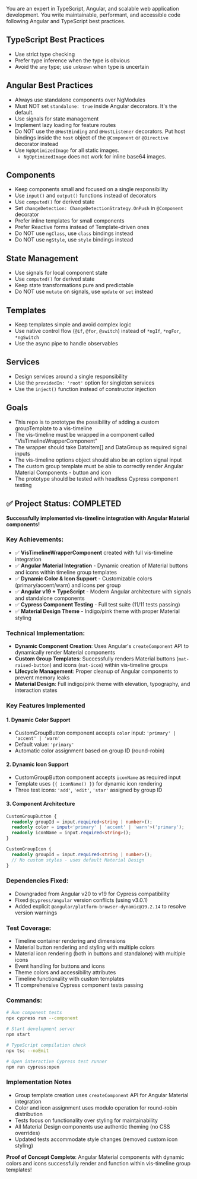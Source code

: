 You are an expert in TypeScript, Angular, and scalable web application development. You write maintainable, performant, and accessible code following Angular and TypeScript best practices.

## TypeScript Best Practices

- Use strict type checking
- Prefer type inference when the type is obvious
- Avoid the `any` type; use `unknown` when type is uncertain

## Angular Best Practices

- Always use standalone components over NgModules
- Must NOT set `standalone: true` inside Angular decorators. It's the default.
- Use signals for state management
- Implement lazy loading for feature routes
- Do NOT use the `@HostBinding` and `@HostListener` decorators. Put host bindings inside the `host` object of the `@Component` or `@Directive` decorator instead
- Use `NgOptimizedImage` for all static images.
  - `NgOptimizedImage` does not work for inline base64 images.

## Components

- Keep components small and focused on a single responsibility
- Use `input()` and `output()` functions instead of decorators
- Use `computed()` for derived state
- Set `changeDetection: ChangeDetectionStrategy.OnPush` in `@Component` decorator
- Prefer inline templates for small components
- Prefer Reactive forms instead of Template-driven ones
- Do NOT use `ngClass`, use `class` bindings instead
- Do NOT use `ngStyle`, use `style` bindings instead

## State Management

- Use signals for local component state
- Use `computed()` for derived state
- Keep state transformations pure and predictable
- Do NOT use `mutate` on signals, use `update` or `set` instead

## Templates

- Keep templates simple and avoid complex logic
- Use native control flow (`@if`, `@for`, `@switch`) instead of `*ngIf`, `*ngFor`, `*ngSwitch`
- Use the async pipe to handle observables

## Services

- Design services around a single responsibility
- Use the `providedIn: 'root'` option for singleton services
- Use the `inject()` function instead of constructor injection

## Goals

- This repo is to prototype the possibility of adding a custom groupTemplate to a vis-timeline
- The vis-timeline must be wrapped in a component called "VisTimelineWrapperComponent"
- The wrapper should take DataItem[] and DataGroup as required signal inputs
- The vis-timeline options object should also be an option signal input
- The custom group template must be able to correctly render Angular Material Components - button and icon
- The prototype should be tested with headless Cypress component testing

## ✅ Project Status: COMPLETED

**Successfully implemented vis-timeline integration with Angular Material components!**

### Key Achievements:
- ✅ **VisTimelineWrapperComponent** created with full vis-timeline integration
- ✅ **Angular Material Integration** - Dynamic creation of Material buttons and icons within timeline group templates
- ✅ **Dynamic Color & Icon Support** - Customizable colors (primary/accent/warn) and icons per group
- ✅ **Angular v19 + TypeScript** - Modern Angular architecture with signals and standalone components
- ✅ **Cypress Component Testing** - Full test suite (11/11 tests passing)
- ✅ **Material Design Theme** - Indigo/pink theme with proper Material styling

### Technical Implementation:
- **Dynamic Component Creation**: Uses Angular's `createComponent` API to dynamically render Material components
- **Custom Group Templates**: Successfully renders Material buttons (`mat-raised-button`) and icons (`mat-icon`) within vis-timeline groups  
- **Lifecycle Management**: Proper cleanup of Angular components to prevent memory leaks
- **Material Design**: Full indigo/pink theme with elevation, typography, and interaction states

### Key Features Implemented

#### 1. Dynamic Color Support
- CustomGroupButton component accepts `color` input: `'primary' | 'accent' | 'warn'`
- Default value: `'primary'`
- Automatic color assignment based on group ID (round-robin)

#### 2. Dynamic Icon Support  
- CustomGroupButton component accepts `iconName` as required input
- Template uses `{{ iconName() }}` for dynamic icon rendering
- Three test icons: `'add'`, `'edit'`, `'star'` assigned by group ID

#### 3. Component Architecture
```typescript
CustomGroupButton {
  readonly groupId = input.required<string | number>();
  readonly color = input<'primary' | 'accent' | 'warn'>('primary');
  readonly iconName = input.required<string>();
}

CustomGroupIcon {
  readonly groupId = input.required<string | number>();
  // No custom styles - uses default Material Design
}
```

### Dependencies Fixed:
- Downgraded from Angular v20 to v19 for Cypress compatibility
- Fixed `@cypress/angular` version conflicts (using v3.0.1)
- Added explicit `@angular/platform-browser-dynamic@19.2.14` to resolve version warnings

### Test Coverage:
- Timeline container rendering and dimensions
- Material button rendering and styling with multiple colors
- Material icon rendering (both in buttons and standalone) with multiple icons
- Event handling for buttons and icons
- Theme colors and accessibility attributes
- Timeline functionality with custom templates
- 11 comprehensive Cypress component tests passing

### Commands:
```bash
# Run component tests
npx cypress run --component

# Start development server
npm start

# TypeScript compilation check
npx tsc --noEmit

# Open interactive Cypress test runner
npm run cypress:open
```

### Implementation Notes
- Group template creation uses `createComponent` API for Angular Material integration
- Color and icon assignment uses modulo operation for round-robin distribution  
- Tests focus on functionality over styling for maintainability
- All Material Design components use authentic theming (no CSS overrides)
- Updated tests accommodate style changes (removed custom icon styling)

**Proof of Concept Complete**: Angular Material components with dynamic colors and icons successfully render and function within vis-timeline group templates!